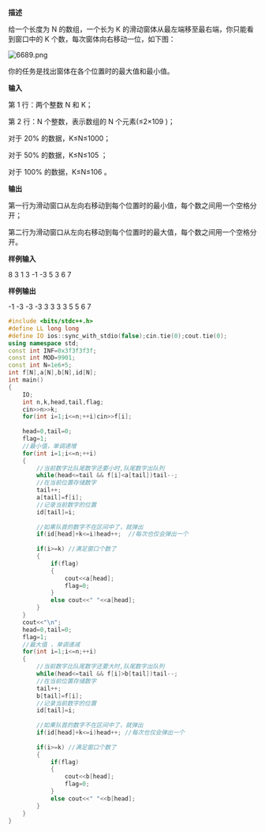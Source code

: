 **描述**

给一个长度为 N 的数组，一个长为 K 的滑动窗体从最左端移至最右端，你只能看到窗口中的 K 个数，每次窗体向右移动一位，如下图：

![6689.png](http://www.tzcoder.cn/acmhome/ueditor/jsp/upload/image/20210218/1613656337970004122.png)

你的任务是找出窗体在各个位置时的最大值和最小值。

**输入**

第 1 行：两个整数 N 和 K；

第 2 行：N 个整数，表示数组的 N 个元素(≤2×109 )；

对于 20% 的数据，K≤N≤1000；

对于 50% 的数据，K≤N≤105 ；

对于 100% 的数据，K≤N≤106 。

**输出**

第一行为滑动窗口从左向右移动到每个位置时的最小值，每个数之间用一个空格分开；

第二行为滑动窗口从左向右移动到每个位置时的最大值，每个数之间用一个空格分开。

**样例输入**

8 3
1 3 -1 -3 5 3 6 7

**样例输出**

-1 -3 -3 -3 3 3
3 3 5 5 6 7

```c++
#include <bits/stdc++.h>
#define LL long long
#define IO ios::sync_with_stdio(false);cin.tie(0);cout.tie(0);
using namespace std;
const int INF=0x3f3f3f3f;
const int MOD=9901;
const int N=1e6+5;
int f[N],a[N],b[N],id[N]; 
int main()
{
	IO;
	int n,k,head,tail,flag;
	cin>>n>>k;
	for(int i=1;i<=n;++i)cin>>f[i];
	
	head=0,tail=0;
	flag=1;
	//最小值，单调递增  
	for(int i=1;i<=n;++i)
	{
		//当前数字比队尾数字还要小时,队尾数字出队列 
		while(head<=tail && f[i]<a[tail])tail--;
		//在当前位置存储数字 
		tail++; 
		a[tail]=f[i];
		//记录当前数字的位置
		id[tail]=i;
		
		//如果队首的数字不在区间中了，就弹出
		if(id[head]+k<=i)head++;  //每次也仅会弹出一个
		
		if(i>=k) //满足窗口个数了 
		{
			if(flag)
			{
				cout<<a[head];
				flag=0;
			}
			else cout<<" "<<a[head];
		}
	}
	cout<<"\n";
	head=0,tail=0;
	flag=1;
	//最大值 ，单调递减 
	for(int i=1;i<=n;++i)
	{
		//当前数字比队尾数字还要大时,队尾数字出队列 
		while(head<=tail && f[i]>b[tail])tail--;
		//在当前位置存储数字
		tail++;
		b[tail]=f[i];
		//记录当前数字的位置
		id[tail]=i;
		
		//如果队首的数字不在区间中了，就弹出
		if(id[head]+k<=i)head++; //每次也仅会弹出一个
		
		if(i>=k) //满足窗口个数了 
		{
			if(flag)
			{
				cout<<b[head];
				flag=0;
			}
			else cout<<" "<<b[head];
		}
	}
}
```


